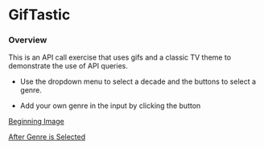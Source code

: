 # GifTastic

### Overview 

This is an API call exercise that uses gifs and a classic TV theme to demonstrate the use of API queries. 

* Use the dropdown menu to select a decade and the buttons to select a genre. 

* Add your own genre in the input by clicking the button

[Beginning Image](img/gif-app-img-empty.png)

[After Genre is Selected](img/gif-app-img-populated.png)
